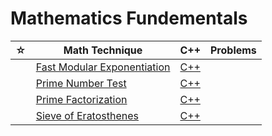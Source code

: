 # Mathematics Fundementals

| ☆   | Math Technique                                         | C++                                                  | Problems |
| --- | ------------------------------------------------------ | ---------------------------------------------------- | -------- |
|     | [Fast Modular Exponentiation](./fast-mod/README.md)    | [C++](./fast-mod/fast-mod.cpp)                       |          |
|     | [Prime Number Test](./is-prime/README.md)              | [C++](./is-prime/is-prime.cpp)                       |          |
|     | [Prime Factorization](./prime-factorization/README.md) | [C++](./prime-factorization/prime-factorization.cpp) |          |
|     | [Sieve of Eratosthenes](./sieve/README.md)             | [C++](./sieve/sieve.cpp)                             |          |
